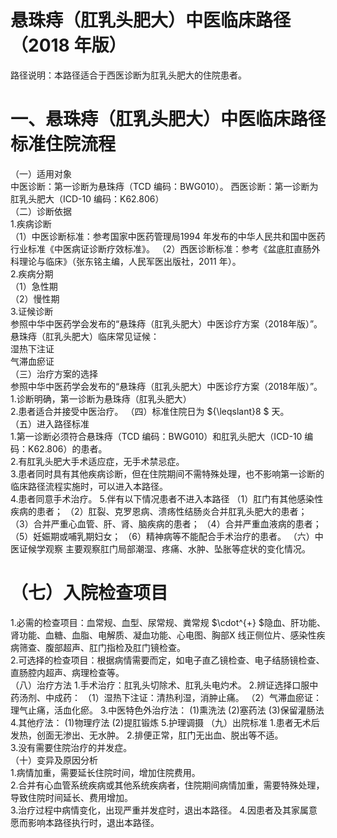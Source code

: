 # 悬珠痔（肛乳头肥大）中医临床路径 （2018 年版）  
路径说明：本路径适合于西医诊断为肛乳头肥大的住院患者。  
# 一、悬珠痔（肛乳头肥大）中医临床路径标准住院流程  
（一）适用对象  
中医诊断：第一诊断为悬珠痔（TCD 编码：BWG010）。 西医诊断：第一诊断为肛乳头肥大（ICD-10 编码：K62.806）  
（二）诊断依据  
1.疾病诊断  
（1）中医诊断标准：参考国家中医药管理局1994 年发布的中华人民共和国中医药行业标准《中医病证诊断疗效标准》。 （2）西医诊断标准：参考《盆底肛直肠外科理论与临床》（张东铭主编，人民军医出版社，2011 年）。  
2.疾病分期  
（1）急性期  
（2）慢性期  
3.证候诊断  
参照中华中医药学会发布的“悬珠痔（肛乳头肥大）中医诊疗方案（2018年版）”。  
悬珠痔（肛乳头肥大）临床常见证候：  
湿热下注证  
气滞血瘀证  
（三）治疗方案的选择  
参照中华中医药学会发布的“悬珠痔（肛乳头肥大）中医诊疗方案（2018年版）”。  
1.诊断明确，第一诊断为悬珠痔（肛乳头肥大）  
2.患者适合并接受中医治疗。 （四）标准住院日为 ${\leqslant}8 $ 天。  
（五）进入路径标准  
1.第一诊断必须符合悬珠痔（TCD 编码：BWG010）和肛乳头肥大（ICD-10 编码：K62.806）的患者。  
2.有肛乳头肥大手术适应症，无手术禁忌症。  
3.患者同时具有其他疾病诊断，但在住院期间不需特殊处理，也不影响第一诊断的临床路径流程实施时，可以进入本路径。  
4.患者同意手术治疗。 5.伴有以下情况患者不进入本路径 （1）肛门有其他感染性疾病的患者； （2）肛裂、克罗恩病、溃疡性结肠炎合并肛乳头肥大的患者； （3）合并严重心血管、肝、肾、脑疾病的患者； （4）合并严重血液病的患者； （5）妊娠期或哺乳期妇女； （6）精神病等不能配合手术治疗的患者。 （六）中医证候学观察 主要观察肛门局部潮湿、疼痛、水肿、坠胀等症状的变化情况。  
#    （七）入院检查项目  
1.必需的检查项目：血常规、血型、尿常规、粪常规 $\cdot^{+} $隐血、肝功能、肾功能、血糖、血脂、电解质、凝血功能、心电图、胸部X 线正侧位片、感染性疾病筛查、腹部超声、肛门指检及肛门镜检查。  
2.可选择的检查项目：根据病情需要而定，如电子直乙镜检查、电子结肠镜检查、直肠腔内超声、病理检查等。  
（八）治疗方法 1.手术治疗：肛乳头切除术、肛乳头电灼术。 2.辨证选择口服中药汤剂、中成药： （1）湿热下注证：清热利湿，消肿止痛。  （2）气滞血瘀证：理气止痛，活血化瘀。  3.中医特色外治疗法： (1)熏洗法     (2)塞药法     (3)保留灌肠法 4.其他疗法： (1)物理疗法 (2)提肛锻炼  5.护理调摄 （九）出院标准 1.患者无术后发热，创面无渗出、无水肿。 2.排便正常，肛门无出血、脱出等不适。  
3.没有需要住院治疗的并发症。  
（十）变异及原因分析  
1.病情加重，需要延长住院时间，增加住院费用。  
2.合并有心血管系统疾病或其他系统疾病者，住院期间病情加重，需要特殊处理，导致住院时间延长、费用增加。  
3.治疗过程中病情变化，出现严重并发症时，退出本路径。 4.因患者及其家属意愿而影响本路径执行时，退出本路径。  